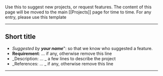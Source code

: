 Use this to suggest new projects, or request features.
The content of this page  will be moved to the main [[Projects]] page for time to time.
For any entry, please use this template

----

## Short title
* _Suggested by **your name**_": so that we know who suggested a feature.
* **Requirement**: ... if any, otherwise remove this line
* _Description: ... _ a few lines to describe the project
* _References: ... _ if any, otherwise remove this line

----

